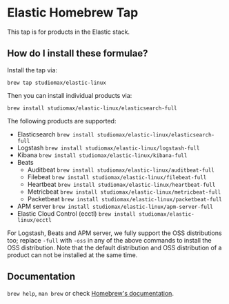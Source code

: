# Elastic Homebrew Tap

This tap is for products in the Elastic stack.

## How do I install these formulae?

Install the tap via:

    brew tap studiomax/elastic-linux

Then you can install individual products via:

    brew install studiomax/elastic-linux/elasticsearch-full

The following products are supported:

* Elasticsearch `brew install studiomax/elastic-linux/elasticsearch-full`
* Logstash `brew install studiomax/elastic-linux/logstash-full`
* Kibana `brew install studiomax/elastic-linux/kibana-full`
* Beats
  * Auditbeat `brew install studiomax/elastic-linux/auditbeat-full`
  * Filebeat `brew install studiomax/elastic-linux/filebeat-full`
  * Heartbeat `brew install studiomax/elastic-linux/heartbeat-full`
  * Metricbeat `brew install studiomax/elastic-linux/metricbeat-full`
  * Packetbeat `brew install studiomax/elastic-linux/packetbeat-full`
* APM server `brew install studiomax/elastic-linux/apm-server-full`
* Elastic Cloud Control (ecctl) `brew install studiomax/elastic-linux/ecctl`

For Logstash, Beats and APM server, we fully support the OSS distributions
too; replace `-full` with `-oss` in any of the above commands to install the 
OSS distribution. Note that the default distribution and OSS distribution of
a product can not be installed at the same time.

## Documentation
`brew help`, `man brew` or check [Homebrew's documentation](https://github.com/Homebrew/brew/blob/master/docs/README.md).
